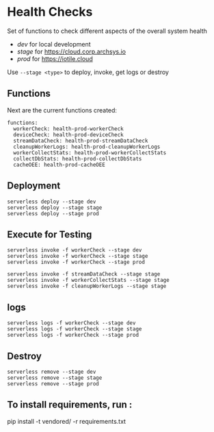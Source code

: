
# Health Checks

Set of functions to check different aspects of the overall system health

* *dev* for local development
* *stage* for https://cloud.corp.archsys.io
* *prod* for https://iotile.cloud

Use `--stage <type>` to deploy, invoke, get logs or destroy

## Functions

Next are the current functions created:

```
functions:
  workerCheck: health-prod-workerCheck
  deviceCheck: health-prod-deviceCheck
  streamDataCheck: health-prod-streamDataCheck
  cleanupWorkerLogs: health-prod-cleanupWorkerLogs
  workerCollectStats: health-prod-workerCollectStats
  collectDbStats: health-prod-collectDbStats
  cacheOEE: health-prod-cacheOEE
```

## Deployment

```
serverless deploy --stage dev
serverless deploy --stage stage
serverless deploy --stage prod
```

## Execute for Testing

```
serverless invoke -f workerCheck --stage dev
serverless invoke -f workerCheck --stage stage
serverless invoke -f workerCheck --stage prod

serverless invoke -f streamDataCheck --stage stage
serverless invoke -f workerCollectStats --stage stage
serverless invoke -f cleanupWorkerLogs --stage stage
```

## logs

```
serverless logs -f workerCheck --stage dev
serverless logs -f workerCheck --stage stage
serverless logs -f workerCheck --stage prod
```

## Destroy

```
serverless remove --stage dev
serverless remove --stage stage
serverless remove --stage prod
```

## To install requirements, run :
pip install -t vendored/ -r requirements.txt